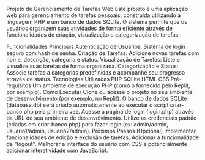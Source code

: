 Projeto de Gerenciamento de Tarefas Web
Este projeto é uma aplicação web para gerenciamento de tarefas pessoais, construída utilizando a linguagem PHP e um banco de dados SQLite. O sistema permite que os usuários organizem suas atividades de forma eficiente através de funcionalidades de criação, visualização e categorização de tarefas.

Funcionalidades Principais
Autenticação de Usuários: Sistema de login seguro com hash de senha.
Criação de Tarefas: Adicione novas tarefas com nome, descrição, categoria e status.
Visualização de Tarefas: Liste e visualize suas tarefas de forma organizada.
Categorização e Status: Associe tarefas a categorias predefinidas e acompanhe seu progresso através de status.
Tecnologias Utilizadas
PHP
SQLite
HTML
CSS
Pré-requisitos
Um ambiente de execução PHP (como o fornecido pelo Replit, por exemplo).
Como Executar
Clone ou acesse o projeto no seu ambiente de desenvolvimento (por exemplo, no Replit).
O banco de dados SQLite (database.db) será criado automaticamente ao executar o script criar-banco.php pela primeira vez.
Acesse a página de login (login.php) através da URL do seu ambiente de desenvolvimento.
Utilize as credenciais padrão (criadas em criar-banco.php) para fazer login (ex: admin/admin, usuario1/admin, usuario2/admin).
Próximos Passos (Opcional)
Implementar funcionalidades de edição e exclusão de tarefas.
Adicionar a funcionalidade de "logout".
Melhorar a interface do usuário com CSS e potencialmente adicionar interatividade com JavaScript.
